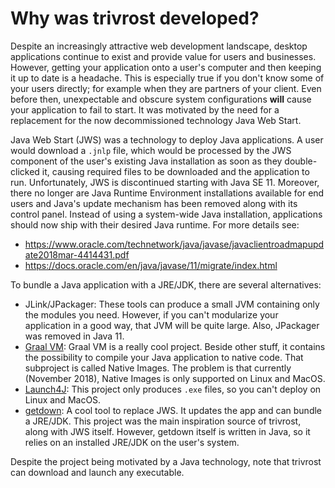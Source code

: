 # Why was trivrost developed?
Despite an increasingly attractive web development landscape, desktop applications continue to exist and provide value for users and businesses. However, getting your application onto a user's computer and then keeping it up to date is a headache. This is especially true if you don't know some of your users directly; for example when they are partners of your client. Even before then, unexpectable and obscure system configurations **will** cause your application to fail to start. It was motivated by the need for a replacement for the now decommissioned technology Java Web Start.

Java Web Start (JWS) was a technology to deploy Java applications. A user would download a `.jnlp` file, which would be processed by the JWS component of the user's existing Java installation as soon as they double-clicked it, causing required files to be downloaded and the application to run. Unfortunately, JWS is discontinued starting with Java SE 11. Moreover, there no longer are Java Runtime Environment installations available for end users and Java's update mechanism has been removed along with its control panel. Instead of using a system-wide Java installation, applications should now ship with their desired Java runtime. For more details see:
* https://www.oracle.com/technetwork/java/javase/javaclientroadmapupdate2018mar-4414431.pdf
* https://docs.oracle.com/en/java/javase/11/migrate/index.html

To bundle a Java application with a JRE/JDK, there are several alternatives:
* JLink/JPackager: These tools can produce a small JVM containing only the modules you need. However, if you can't modularize your application in a good way, that JVM will be quite large. Also, JPackager was removed in Java 11.
* [Graal VM](https://www.graalvm.org/docs/reference-manual/aot-compilation/): Graal VM is a really cool project. Beside other stuff, it contains the possibility to compile your Java application to native code. That subproject is called Native Images. The problem is that currently (November 2018), Native Images is only supported on Linux and MacOS.
* [Launch4J](http://launch4j.sourceforge.net/): This project only produces `.exe` files, so you can't deploy on Linux and MacOS.
* [getdown](https://github.com/threerings/getdown/): A cool tool to replace JWS. It updates the app and can bundle a JRE/JDK. This project was the main inspiration source of trivrost, along with JWS itself. However, getdown itself is written in Java, so it relies on an installed JRE/JDK on the user's system.

Despite the project being motivated by a Java technology, note that trivrost can download and launch any executable.
